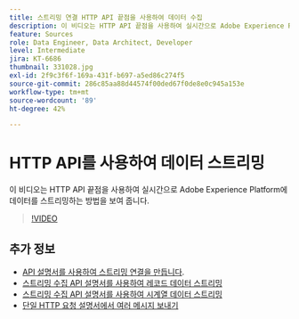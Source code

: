 ```yaml
---
title: 스트리밍 연결 HTTP API 끝점을 사용하여 데이터 수집
description: 이 비디오는 HTTP API 끝점을 사용하여 실시간으로 Adobe Experience Platform에 데이터를 스트리밍하는 방법을 보여 줍니다.
feature: Sources
role: Data Engineer, Data Architect, Developer
level: Intermediate
jira: KT-6686
thumbnail: 331028.jpg
exl-id: 2f9c3f6f-169a-431f-b697-a5ed86c274f5
source-git-commit: 286c85aa88d44574f00ded67f0de8e0c945a153e
workflow-type: tm+mt
source-wordcount: '89'
ht-degree: 42%

---
```


# HTTP API를 사용하여 데이터 스트리밍

이 비디오는 HTTP API 끝점을 사용하여 실시간으로 Adobe Experience Platform에 데이터를 스트리밍하는 방법을 보여 줍니다.

>[!VIDEO](https://video.tv.adobe.com/v/331028?learn=on&enablevpops)

## 추가 정보

* [API 설명서를 사용하여 스트리밍 연결을 만듭니다](https://experienceleague.adobe.com/docs/experience-platform/sources/api-tutorials/create/streaming/http.html).
* [스트리밍 수집 API 설명서를 사용하여 레코드 데이터 스트리밍](https://experienceleague.adobe.com/docs/experience-platform/ingestion/tutorials/streaming-record-data.html)
* [스트리밍 수집 API 설명서를 사용하여 시계열 데이터 스트리밍](https://experienceleague.adobe.com/docs/experience-platform/ingestion/tutorials/streaming-time-series-data.html)
* [단일 HTTP 요청 설명서에서 여러 메시지 보내기](https://experienceleague.adobe.com/docs/experience-platform/ingestion/tutorials/streaming-multiple-messages.html)